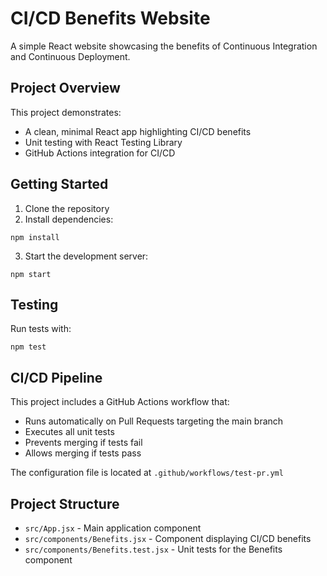 # CI/CD Benefits Website

A simple React website showcasing the benefits of Continuous Integration and Continuous Deployment.

## Project Overview
This project demonstrates:
- A clean, minimal React app highlighting CI/CD benefits
- Unit testing with React Testing Library
- GitHub Actions integration for CI/CD

## Getting Started

1. Clone the repository
2. Install dependencies:
```
npm install
```
3. Start the development server:
```
npm start
```

## Testing

Run tests with:
```
npm test
```

## CI/CD Pipeline

This project includes a GitHub Actions workflow that:
- Runs automatically on Pull Requests targeting the main branch
- Executes all unit tests
- Prevents merging if tests fail
- Allows merging if tests pass

The configuration file is located at `.github/workflows/test-pr.yml`

## Project Structure

- `src/App.jsx` - Main application component
- `src/components/Benefits.jsx` - Component displaying CI/CD benefits
- `src/components/Benefits.test.jsx` - Unit tests for the Benefits component
